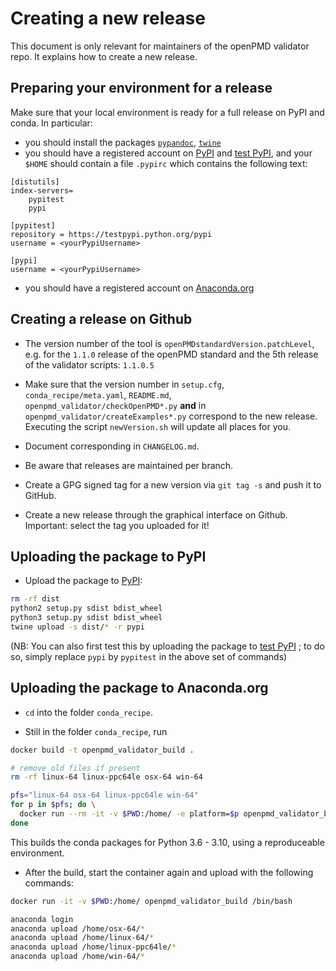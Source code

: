 # Creating a new release

This document is only relevant for maintainers of the openPMD validator repo.
It explains how to create a new release.

## Preparing your environment for a release

Make sure that your local environment is ready for a full release on
PyPI and conda. In particular:

- you should install the packages
[`pypandoc`](https://pypi.python.org/pypi/pypandoc/),
[`twine`](https://pypi.python.org/pypi/twine)
- you should have a registered account on [PyPI](https://pypi.python.org/pypi) and [test PyPI](https://testpypi.python.org/pypi), and your `$HOME` should contain a file `.pypirc` which contains the following text:

```
[distutils]
index-servers=
    pypitest
    pypi

[pypitest]
repository = https://testpypi.python.org/pypi
username = <yourPypiUsername>

[pypi]
username = <yourPypiUsername>
```

- you should have a registered account on [Anaconda.org](https://anaconda.org/)

## Creating a release on Github

- The version number of the tool is `openPMDstandardVersion.patchLevel`, e.g.
  for the `1.1.0` release of the openPMD standard and the 5th release of the
  validator scripts: `1.1.0.5`

- Make sure that the version number in `setup.cfg`, `conda_recipe/meta.yaml`,
  `README.md`, `openpmd_validator/checkOpenPMD*.py` **and** in `openpmd_validator/createExamples*.py` correspond to
  the new release. Executing the script `newVersion.sh` will update all places
  for you.

- Document corresponding in `CHANGELOG.md`.

- Be aware that releases are maintained per branch.

- Create a GPG signed tag for a new version via `git tag -s` and push it to GitHub.

- Create a new release through the graphical interface on Github.
  Important: select the tag you uploaded for it!

## Uploading the package to PyPI

- Upload the package to [PyPI](https://pypi.python.org/pypi):
```bash
rm -rf dist
python2 setup.py sdist bdist_wheel
python3 setup.py sdist bdist_wheel
twine upload -s dist/* -r pypi
```
(NB: You can also first test this by uploading the package to
[test PyPI](https://testpypi.python.org/pypi) ; to do so, simply
replace `pypi` by `pypitest` in the above set of commands)

## Uploading the package to Anaconda.org

- `cd` into the folder `conda_recipe`.

- Still in the folder `conda_recipe`, run
```bash
docker build -t openpmd_validator_build .

# remove old files if present
rm -rf linux-64 linux-ppc64le osx-64 win-64

pfs="linux-64 osx-64 linux-ppc64le win-64"
for p in $pfs; do \
  docker run --rm -it -v $PWD:/home/ -e platform=$p openpmd_validator_build; \
done
```
This builds the conda packages for Python 3.6 - 3.10, using a
reproduceable environment.

- After the build, start the container again and upload with the following commands:
```bash
docker run -it -v $PWD:/home/ openpmd_validator_build /bin/bash

anaconda login
anaconda upload /home/osx-64/*
anaconda upload /home/linux-64/*
anaconda upload /home/linux-ppc64le/*
anaconda upload /home/win-64/*
```
